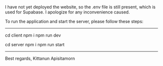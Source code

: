 I have not yet deployed the website, so the .env file is still present,
which is used for Supabase.
I apologize for any inconvenience caused.

To run the application and start the server, please follow these steps:

---

cd client
npm i
npm run dev

cd server
npm i
npm run start

---

Best regards,
Kittanun Apisitamorn
